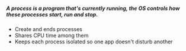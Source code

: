 
##### **A process is a program that's currently running, the OS controls how these processes start, run and stop.**

* Create and ends processes
* Shares CPU time among them
* Keeps each process isolated so one app doesn't disturb another


